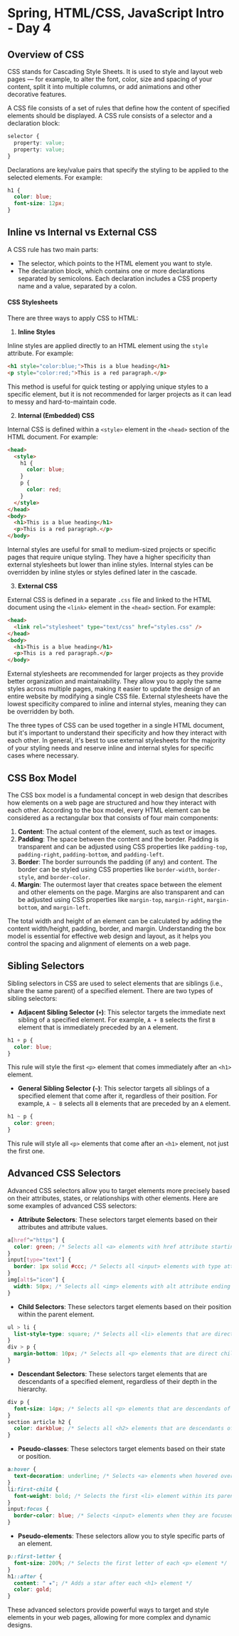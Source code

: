 # Spring, HTML/CSS, JavaScript Intro - Day 4

## Overview of CSS

CSS stands for Cascading Style Sheets. It is used to style and layout web pages — for example, to alter the font, color, size and spacing of your content, split it into multiple columns, or add animations and other decorative features.

A CSS file consists of a set of rules that define how the content of specified elements should be displayed. A CSS rule consists of a selector and a declaration block:

```css
selector {
  property: value;
  property: value;
}
```

Declarations are key/value pairs that specify the styling to be applied to the selected elements. For example:

```css
h1 {
  color: blue;
  font-size: 12px;
}
```

## Inline vs Internal vs External CSS

A CSS rule has two main parts:

- The selector, which points to the HTML element you want to style.
- The declaration block, which contains one or more declarations separated by semicolons. Each declaration includes a CSS property name and a value, separated by a colon.

#### CSS Stylesheets

There are three ways to apply CSS to HTML:

1. **Inline Styles**

Inline styles are applied directly to an HTML element using the `style` attribute. For example:

```html
<h1 style="color:blue;">This is a blue heading</h1>
<p style="color:red;">This is a red paragraph.</p>
```

This method is useful for quick testing or applying unique styles to a specific element, but it is not recommended for larger projects as it can lead to messy and hard-to-maintain code.

2. **Internal (Embedded) CSS**

Internal CSS is defined within a `<style>` element in the `<head>` section of the HTML document. For example:

```html
<head>
  <style>
    h1 {
      color: blue;
    }
    p {
      color: red;
    }
  </style>
</head>
<body>
  <h1>This is a blue heading</h1>
  <p>This is a red paragraph.</p>
</body>
```

Internal styles are useful for small to medium-sized projects or specific pages that require unique styling. They have a higher specificity than external stylesheets but lower than inline styles. Internal styles can be overridden by inline styles or styles defined later in the cascade.

3. **External CSS**

External CSS is defined in a separate `.css` file and linked to the HTML document using the `<link>` element in the `<head>` section. For example:

```html
<head>
  <link rel="stylesheet" type="text/css" href="styles.css" />
</head>
<body>
  <h1>This is a blue heading</h1>
  <p>This is a red paragraph.</p>
</body>
```

External stylesheets are recommended for larger projects as they provide better organization and maintainability. They allow you to apply the same styles across multiple pages, making it easier to update the design of an entire website by modifying a single CSS file. External stylesheets have the lowest specificity compared to inline and internal styles, meaning they can be overridden by both.

The three types of CSS can be used together in a single HTML document, but it's important to understand their specificity and how they interact with each other. In general, it's best to use external stylesheets for the majority of your styling needs and reserve inline and internal styles for specific cases where necessary.

## CSS Box Model

The CSS box model is a fundamental concept in web design that describes how elements on a web page are structured and how they interact with each other. According to the box model, every HTML element can be considered as a rectangular box that consists of four main components:

1. **Content**: The actual content of the element, such as text or images.
2. **Padding**: The space between the content and the border. Padding is transparent and can be adjusted using CSS properties like `padding-top`, `padding-right`, `padding-bottom`, and `padding-left`.
3. **Border**: The border surrounds the padding (if any) and content. The border can be styled using CSS properties like `border-width`, `border-style`, and `border-color`.
4. **Margin**: The outermost layer that creates space between the element and other elements on the page. Margins are also transparent and can be adjusted using CSS properties like `margin-top`, `margin-right`, `margin-bottom`, and `margin-left`.

The total width and height of an element can be calculated by adding the content width/height, padding, border, and margin. Understanding the box model is essential for effective web design and layout, as it helps you control the spacing and alignment of elements on a web page.

## Sibling Selectors

Sibling selectors in CSS are used to select elements that are siblings (i.e., share the same parent) of a specified element. There are two types of sibling selectors:

- **Adjacent Sibling Selector (`+`)**: This selector targets the immediate next sibling of a specified element. For example, `A + B` selects the first `B` element that is immediately preceded by an `A` element.

```css
h1 + p {
  color: blue;
}
```

This rule will style the first `<p>` element that comes immediately after an `<h1>` element.

- **General Sibling Selector (`~`)**: This selector targets all siblings of a specified element that come after it, regardless of their position. For example, `A ~ B` selects all `B` elements that are preceded by an `A` element.

```css
h1 ~ p {
  color: green;
}
```

This rule will style all `<p>` elements that come after an `<h1>` element, not just the first one.

## Advanced CSS Selectors

Advanced CSS selectors allow you to target elements more precisely based on their attributes, states, or relationships with other elements. Here are some examples of advanced CSS selectors:

- **Attribute Selectors**: These selectors target elements based on their attributes and attribute values.

```css
a[href^="https"] {
  color: green; /* Selects all <a> elements with href attribute starting with "https" */
}
input[type="text"] {
  border: 1px solid #ccc; /* Selects all <input> elements with type attribute equal to "text" */
}
img[alt$="icon"] {
  width: 50px; /* Selects all <img> elements with alt attribute ending with "icon" */
}
```

- **Child Selectors**: These selectors target elements based on their position within the parent element.

```css
ul > li {
  list-style-type: square; /* Selects all <li> elements that are direct children of <ul> */
}
div > p {
  margin-bottom: 10px; /* Selects all <p> elements that are direct children of <div> */
}
```

- **Descendant Selectors**: These selectors target elements that are descendants of a specified element, regardless of their depth in the hierarchy.

```css
div p {
  font-size: 14px; /* Selects all <p> elements that are descendants of <div> */
}
section article h2 {
  color: darkblue; /* Selects all <h2> elements that are descendants of <article> within <section> */
}
```

- **Pseudo-classes**: These selectors target elements based on their state or position.

```css
a:hover {
  text-decoration: underline; /* Selects <a> elements when hovered over */
}
li:first-child {
  font-weight: bold; /* Selects the first <li> element within its parent */
}
input:focus {
  border-color: blue; /* Selects <input> elements when they are focused */
}
```

- **Pseudo-elements**: These selectors allow you to style specific parts of an element.

```css
p::first-letter {
  font-size: 200%; /* Selects the first letter of each <p> element */
}
h1::after {
  content: " ★"; /* Adds a star after each <h1> element */
  color: gold;
}
```

These advanced selectors provide powerful ways to target and style elements in your web pages, allowing for more complex and dynamic designs.
